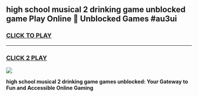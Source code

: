 
## high school musical 2 drinking game unblocked game Play Online 👋 Unblocked Games #au3ui
<h3>
<a href="https://premium.freeplayer.one?title=high_school_musical_2_drinking_game&ref=21F">CLICK TO PLAY</a></h3>
<hr>

<h3>
<a href="https://premium.freeplayer.one?title=high_school_musical_2_drinking_game&ref=21F">CLICK 2 PLAY</a>
  
</h3>

<a href="https://premium.freeplayer.one?title=high_school_musical_2_drinking_game&ref=21F/"><img src="https://clearcache.store/games.png"></a>


**high school musical 2 drinking game games unblocked: Your Gateway to Fun and Accessible Online Gaming**
